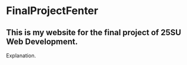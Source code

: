 # FinalProjectFenter

## This is my website for the final project of 25SU Web Development.

Explanation.
